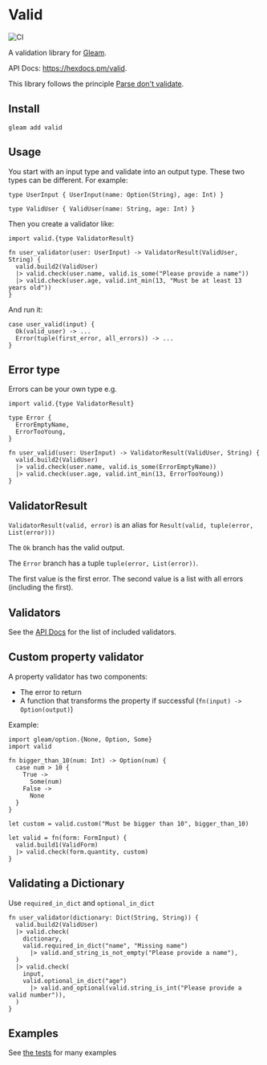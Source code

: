 # Valid

![CI](https://github.com/sporto/gleam-valid/workflows/test/badge.svg?branch=main)

A validation library for [Gleam](https://gleam.run/).

API Docs: <https://hexdocs.pm/valid>.

This library follows the principle [Parse don't validate](https://lexi-lambda.github.io/blog/2019/11/05/parse-don-t-validate/).

## Install

```
gleam add valid
```

## Usage

You start with an input type and validate into an output type. These two types can be different. For example:

```gleam
type UserInput { UserInput(name: Option(String), age: Int) }

type ValidUser { ValidUser(name: String, age: Int) }
```

Then you create a validator like:

```gleam
import valid.{type ValidatorResult}

fn user_validator(user: UserInput) -> ValidatorResult(ValidUser, String) {
  valid.build2(ValidUser)
  |> valid.check(user.name, valid.is_some("Please provide a name"))
  |> valid.check(user.age, valid.int_min(13, "Must be at least 13 years old"))
}
```

And run it:

```gleam
case user_valid(input) {
  Ok(valid_user) -> ...
  Error(tuple(first_error, all_errors)) -> ...
}
```

## Error type

Errors can be your own type e.g.

```gleam
import valid.{type ValidatorResult}

type Error {
  ErrorEmptyName,
  ErrorTooYoung,
}

fn user_valid(user: UserInput) -> ValidatorResult(ValidUser, String) {
  valid.build2(ValidUser)
  |> valid.check(user.name, valid.is_some(ErrorEmptyName))
  |> valid.check(user.age, valid.int_min(13, ErrorTooYoung))
}
```

## ValidatorResult

`ValidatorResult(valid, error)` is an alias for `Result(valid, tuple(error, List(error)))`

The `Ok` branch has the valid output.

The `Error` branch has a tuple `tuple(error, List(error))`.

The first value is the first error. The second value is a list with all errors (including the first).

## Validators

See the [API Docs](https://hexdocs.pm/valid/) for the list of included validators.

## Custom property validator

A property validator has two components:

- The error to return
- A function that transforms the property if successful (`fn(input) -> Option(output)`)

Example:

```gleam
import gleam/option.{None, Option, Some}
import valid

fn bigger_than_10(num: Int) -> Option(num) {
  case num > 10 {
    True ->
      Some(num)
    False ->
      None
  }
}

let custom = valid.custom("Must be bigger than 10", bigger_than_10)

let valid = fn(form: FormInput) {
  valid.build1(ValidForm)
  |> valid.check(form.quantity, custom)
}
```

## Validating a Dictionary

Use `required_in_dict` and `optional_in_dict`

```gleam
fn user_validator(dictionary: Dict(String, String)) {
  valid.build2(ValidUser)
  |> valid.check(
    dictionary,
    valid.required_in_dict("name", "Missing name")
      |> valid.and_string_is_not_empty("Please provide a name"),
  )
  |> valid.check(
    input,
    valid.optional_in_dict("age")
      |> valid.and_optional(valid.string_is_int("Please provide a valid number")),
  )
}
```

## Examples

See [the tests](https://github.com/sporto/gleam-valid/blob/main/test/valid_test.gleam) for many examples
